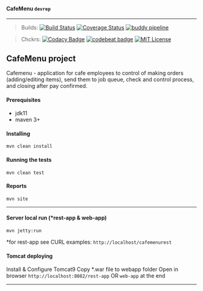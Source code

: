 #### CafeMenu ```devrep```
---
>Builds: 
[![Build Status](https://travis-ci.org/sergeblr/devrep.svg?branch=master)](https://travis-ci.org/sergeblr/devrep)
[![Coverage Status](https://coveralls.io/repos/github/sergeblr/devrep/badge.svg?branch=master)](https://coveralls.io/github/sergeblr/devrep?branch=master)
[![buddy pipeline](https://app.buddy.works/sergeblr/devrep/pipelines/pipeline/207563/badge.svg?token=b66c7e74848c94b4f57f172d0ac8a16b1d44347935104f2bfa878a3a9fb93df8 "buddy pipeline")](https://app.buddy.works/sergeblr/devrep/pipelines/pipeline/207563)

>Chckrs:
[![Codacy Badge](https://api.codacy.com/project/badge/Grade/bcbc4a4f91e24705a2aaccee6151cd58)](https://app.codacy.com/app/sergeblr/devrep?utm_source=github.com&utm_medium=referral&utm_content=sergeblr/devrep&utm_campaign=Badge_Grade_Dashboard)
[![codebeat badge](https://codebeat.co/badges/751a85b1-78ad-477e-9a83-083fb97bfff2)](https://codebeat.co/projects/github-com-sergeblr-devrep-master)
[![MIT License](https://img.shields.io/badge/license-MIT-green.svg?style=flat)](https://github.com/sergeblr/devrep/blob/master/cafemenu/README.md)


## CafeMenu project
 Cafemenu - application for cafe employees to control of making orders (adding/editing items), send them to job queue, check and control process, and closing after pay confirmed.

#### Prerequisites
- jdk11
- maven 3+

#### Installing  
`mvn clean install`

#### Running the tests
`mvn clean test`

#### Reports
`mvn site`

---

#### Server local run (*rest-app & web-app)
`mvn jetty:run`

*for rest-app see CURL examples:
`http://localhost/cafemenurest`

#### Tomcat deploying
Install & Configure Tomcat9
Copy *.war file to webapp folder
Open in browser `http://localhost:8082/rest-app` OR `web-app` at the end

***

